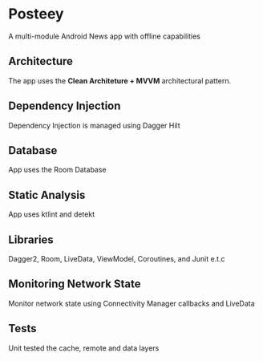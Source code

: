 # Posteey
A multi-module Android News app with offline capabilities

## Architecture
The app uses the **Clean Architeture + MVVM** architectural pattern.

## Dependency Injection
Dependency Injection is managed using Dagger Hilt

## Database
App uses the Room Database

## Static Analysis
App uses ktlint and detekt 

## Libraries
Dagger2, Room, LiveData, ViewModel, Coroutines, and Junit e.t.c

## Monitoring Network State
Monitor network state using Connectivity Manager callbacks and LiveData

## Tests
Unit tested the cache, remote and data layers
